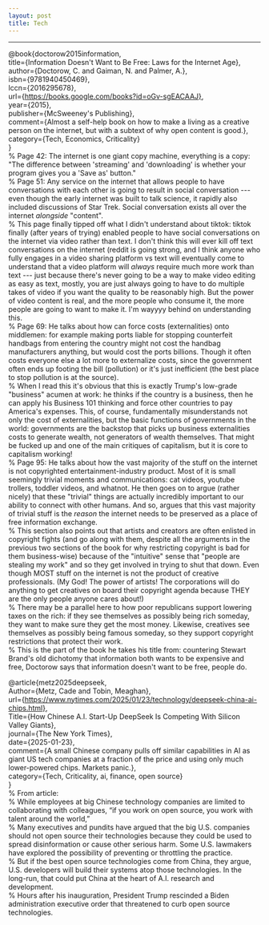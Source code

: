```yaml
---
layout: post
title: Tech
---
```


--------------------------------------------------------------------------------

@book{doctorow2015information,  
  title={Information Doesn't Want to Be Free: Laws for the Internet Age},  
  author={Doctorow, C. and Gaiman, N. and Palmer, A.},  
  isbn={9781940450469},  
  lccn={2016295678},  
  url={https://books.google.com/books?id=oGv-sgEACAAJ},  
  year={2015},  
  publisher={McSweeney's Publishing},   
  comment={Almost a self-help book on how to make a living as a creative person on the internet, but with a subtext of why open content is good.},  
  category={Tech, Economics, Criticality}  
}  
% Page 42: The internet is one giant copy machine, everything is a copy: "The difference between 'streaming' and 'downloading' is whether your program gives you a 'Save as' button."  
% Page 51: Any service on the internet that allows people to have conversations with each other is going to result in social conversation --- even though the early internet was built to talk science, it rapidly also included discussions of Star Trek. Social conversation exists all over the internet _alongside_ "content".  
    % This page finally tipped off what I didn't understand about tiktok: tiktok finally (after years of trying) enabled people to have social conversations on the internet via video rather than text. I don't think this will ever kill off text conversations on the internet (reddit is going strong, and I think anyone who fully engages in a video sharing platform vs text will eventually come to understand that a video platform will _always_ require much more work than text --- just because there's never going to be a way to make video editing as easy as text, mostly, you are just always going to have to do multiple takes of video if you want the quality to be reasonably high. But the power of video content is real, and the more people who consume it, the more people are going to want to make it. I'm wayyyy behind on understanding this.  
% Page 69: He talks about how can force costs (externalities) onto middlemen: for example making ports liable for stopping counterfeit handbags from entering the country might not cost the handbag manufacturers anything, but would cost the ports billions. Though it often costs everyone else a lot more to externalize costs, since the government often ends up footing the bill (pollution) or it's just inefficient (the best place to stop pollution is at the source).  
    % When I read this it's obvious that this is exactly Trump's low-grade "business" acumen at work: he thinks if the country is a business, then he can apply his Business 101 thinking and force other countries to pay America's expenses. This, of course, fundamentally misunderstands not only the cost of externalities, but the basic functions of governments in the world: governments are the backstop that picks up business externalities costs to generate wealth, not generators of wealth themselves. That might be fucked up and one of the main critiques of capitalism, but it is core to capitalism working!   
% Page 95: He talks about how the vast majority of the stuff on the internet is not copyrighted entertainment-industry product. Most of it is small seemingly trivial moments and communications: cat videos, youtube trollers, toddler videos, and whatnot. He then goes on to argue (rather nicely) that these "trivial" things are actually incredibly important to our ability to connect with other humans. And so, argues that this vast majority of trivial stuff is the _reason_ the internet needs to be preserved as a place of free information exchange.  
    % This section also points out that artists and creators are often enlisted in copyright fights (and go along with them, despite all the arguments in the previous two sections of the book for why restricting copyright is bad for them business-wise) because of the "intuitive" sense that "people are stealing my work" and so they get involved in trying to shut that down. Even though MOST stuff on the internet is not the product of creative professionals. (My God! The power of artists! The corporations will do anything to get creatives on board their copyright agenda because THEY are the only people anyone cares about!)  
        % There may be a parallel here to how poor republicans support lowering taxes on the rich: if they see themselves as possibly being rich someday, they want to make sure they get the most money. Likewise, creatives see themselves as possibly being famous someday, so they support copyright restrictions that protect their work.  
    % This is the part of the book he takes his title from: countering Stewart Brand's old dichotomy that information both wants to be expensive and free, Doctorow says that information doesn't want to be free, people do.  
  
  
@article{metz2025deepseek,  
  Author={Metz, Cade and Tobin, Meaghan},  
  url={https://www.nytimes.com/2025/01/23/technology/deepseek-china-ai-chips.html},  
  Title={How Chinese A.I. Start-Up DeepSeek Is Competing With Silicon Valley Giants},  
  journal={The New York Times},  
  date={2025-01-23},  
  comment={A small Chinese company pulls off similar capabilities in AI as giant US tech companies at a fraction of the price and using only much lower-powered chips. Markets panic.},  
  category={Tech, Criticality, ai, finance, open source}  
}  
% From article:  
    % While employees at big Chinese technology companies are limited to collaborating with colleagues, “if you work on open source, you work with talent around the world,”  
    % Many executives and pundits have argued that the big U.S. companies should not open source their technologies because they could be used to spread disinformation or cause other serious harm. Some U.S. lawmakers have explored the possibility of preventing or throttling the practice.  
    % But if the best open source technologies come from China, they argue, U.S. developers will build their systems atop those technologies. In the long-run, that could put China at the heart of A.I. research and development.  
    % Hours after his inauguration, President Trump rescinded a Biden administration executive order that threatened to curb open source technologies.  


